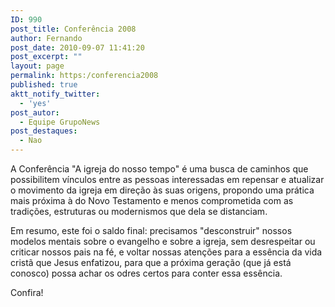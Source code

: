 ```yaml
---
ID: 990
post_title: Conferência 2008
author: Fernando
post_date: 2010-09-07 11:41:20
post_excerpt: ""
layout: page
permalink: https:/conferencia2008
published: true
aktt_notify_twitter:
  - 'yes'
post_autor:
  - Equipe GrupoNews
post_destaques:
  - Nao
---
```

A Conferência "A igreja do nosso tempo" é uma busca de caminhos que  possibilitem vínculos entre as pessoas interessadas em repensar e  atualizar o movimento da igreja em direção às suas origens, propondo uma  prática mais próxima à do Novo Testamento e menos comprometida com as  tradições, estruturas ou modernismos que dela se distanciam.

Em resumo, este foi o saldo final: precisamos "desconstruir"  nossos modelos mentais sobre o evangelho e sobre a igreja, sem  desrespeitar ou criticar nossos pais na fé, e voltar nossas atenções  para a essência da vida cristã que Jesus enfatizou, para que a próxima  geração (que já está conosco) possa achar os odres certos para conter  essa essência.

Confira!